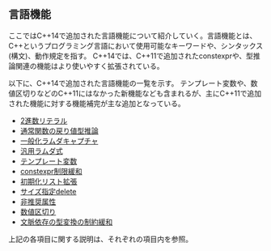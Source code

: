 ## 言語機能
ここではC++14で追加された言語機能について紹介していく。言語機能とは、C++というプログラミング言語において使用可能なキーワードや、シンタックス(構文)、動作規定を指す。
C++14では、C++11で追加されたconstexprや、型推論関連の機能はより使いやすく拡張されている。

以下に、C++14で追加された言語機能の一覧を示す。
テンプレート変数や、数値区切りなどのC++11にはなかった新機能なども含まれるが、主にC++11で追加された機能に対する機能補完が主な追加となっている。

 * [2進数リテラル](core/binary_literal.md)
 * [通常関数の戻り値型推論]()
 * [一般化ラムダキャプチャ]()
 * [汎用ラムダ式]()
 * [テンプレート変数]()
 * [constexpr制限緩和]()
 * [初期化リスト拡張]()
 * [サイズ指定delete]()
 * [非推奨属性]()
 * [数値区切り]()
 * [文脈依存の型変換の制約緩和](core/context_implicit_conv.md)

上記の各項目に関する説明は、それぞれの項目内を参照。

